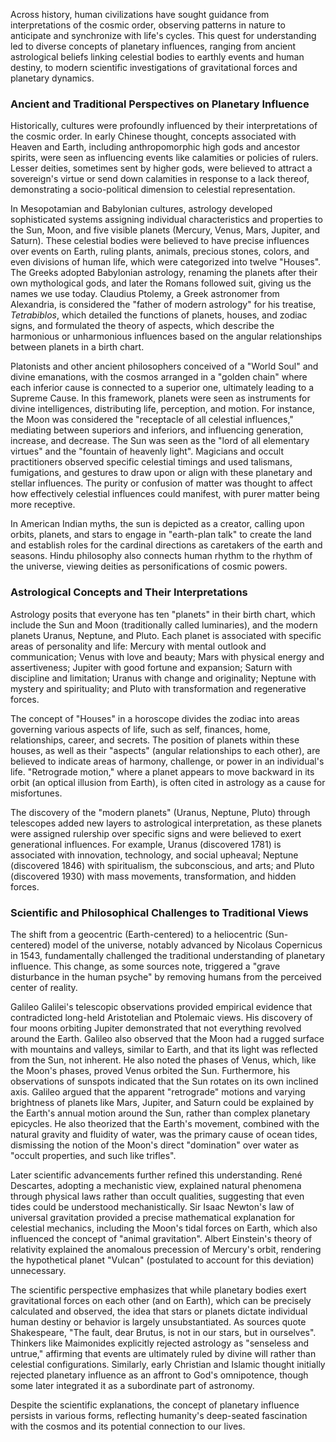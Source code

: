 Across history, human civilizations have sought guidance from interpretations of the cosmic order, observing patterns in nature to anticipate and synchronize with life's cycles. This quest for understanding led to diverse concepts of planetary influences, ranging from ancient astrological beliefs linking celestial bodies to earthly events and human destiny, to modern scientific investigations of gravitational forces and planetary dynamics.

### Ancient and Traditional Perspectives on Planetary Influence

Historically, cultures were profoundly influenced by their interpretations of the cosmic order. In early Chinese thought, concepts associated with Heaven and Earth, including anthropomorphic high gods and ancestor spirits, were seen as influencing events like calamities or policies of rulers. Lesser deities, sometimes sent by higher gods, were believed to attract a sovereign's virtue or send down calamities in response to a lack thereof, demonstrating a socio-political dimension to celestial representation.

In Mesopotamian and Babylonian cultures, astrology developed sophisticated systems assigning individual characteristics and properties to the Sun, Moon, and five visible planets (Mercury, Venus, Mars, Jupiter, and Saturn). These celestial bodies were believed to have precise influences over events on Earth, ruling plants, animals, precious stones, colors, and even divisions of human life, which were categorized into twelve "Houses". The Greeks adopted Babylonian astrology, renaming the planets after their own mythological gods, and later the Romans followed suit, giving us the names we use today. Claudius Ptolemy, a Greek astronomer from Alexandria, is considered the "father of modern astrology" for his treatise, _Tetrabiblos_, which detailed the functions of planets, houses, and zodiac signs, and formulated the theory of aspects, which describe the harmonious or unharmonious influences based on the angular relationships between planets in a birth chart.

Platonists and other ancient philosophers conceived of a "World Soul" and divine emanations, with the cosmos arranged in a "golden chain" where each inferior cause is connected to a superior one, ultimately leading to a Supreme Cause. In this framework, planets were seen as instruments for divine intelligences, distributing life, perception, and motion. For instance, the Moon was considered the "receptacle of all celestial influences," mediating between superiors and inferiors, and influencing generation, increase, and decrease. The Sun was seen as the "lord of all elementary virtues" and the "fountain of heavenly light". Magicians and occult practitioners observed specific celestial timings and used talismans, fumigations, and gestures to draw upon or align with these planetary and stellar influences. The purity or confusion of matter was thought to affect how effectively celestial influences could manifest, with purer matter being more receptive.

In American Indian myths, the sun is depicted as a creator, calling upon orbits, planets, and stars to engage in "earth-plan talk" to create the land and establish roles for the cardinal directions as caretakers of the earth and seasons. Hindu philosophy also connects human rhythm to the rhythm of the universe, viewing deities as personifications of cosmic powers.

### Astrological Concepts and Their Interpretations

Astrology posits that everyone has ten "planets" in their birth chart, which include the Sun and Moon (traditionally called luminaries), and the modern planets Uranus, Neptune, and Pluto. Each planet is associated with specific areas of personality and life: Mercury with mental outlook and communication; Venus with love and beauty; Mars with physical energy and assertiveness; Jupiter with good fortune and expansion; Saturn with discipline and limitation; Uranus with change and originality; Neptune with mystery and spirituality; and Pluto with transformation and regenerative forces.

The concept of "Houses" in a horoscope divides the zodiac into areas governing various aspects of life, such as self, finances, home, relationships, career, and secrets. The position of planets within these houses, as well as their "aspects" (angular relationships to each other), are believed to indicate areas of harmony, challenge, or power in an individual's life. "Retrograde motion," where a planet appears to move backward in its orbit (an optical illusion from Earth), is often cited in astrology as a cause for misfortunes.

The discovery of the "modern planets" (Uranus, Neptune, Pluto) through telescopes added new layers to astrological interpretation, as these planets were assigned rulership over specific signs and were believed to exert generational influences. For example, Uranus (discovered 1781) is associated with innovation, technology, and social upheaval; Neptune (discovered 1846) with spiritualism, the subconscious, and arts; and Pluto (discovered 1930) with mass movements, transformation, and hidden forces.

### Scientific and Philosophical Challenges to Traditional Views

The shift from a geocentric (Earth-centered) to a heliocentric (Sun-centered) model of the universe, notably advanced by Nicolaus Copernicus in 1543, fundamentally challenged the traditional understanding of planetary influence. This change, as some sources note, triggered a "grave disturbance in the human psyche" by removing humans from the perceived center of reality.

Galileo Galilei's telescopic observations provided empirical evidence that contradicted long-held Aristotelian and Ptolemaic views. His discovery of four moons orbiting Jupiter demonstrated that not everything revolved around the Earth. Galileo also observed that the Moon had a rugged surface with mountains and valleys, similar to Earth, and that its light was reflected from the Sun, not inherent. He also noted the phases of Venus, which, like the Moon's phases, proved Venus orbited the Sun. Furthermore, his observations of sunspots indicated that the Sun rotates on its own inclined axis. Galileo argued that the apparent "retrograde" motions and varying brightness of planets like Mars, Jupiter, and Saturn could be explained by the Earth's annual motion around the Sun, rather than complex planetary epicycles. He also theorized that the Earth's movement, combined with the natural gravity and fluidity of water, was the primary cause of ocean tides, dismissing the notion of the Moon's direct "domination" over water as "occult properties, and such like trifles".

Later scientific advancements further refined this understanding. René Descartes, adopting a mechanistic view, explained natural phenomena through physical laws rather than occult qualities, suggesting that even tides could be understood mechanistically. Sir Isaac Newton's law of universal gravitation provided a precise mathematical explanation for celestial mechanics, including the Moon's tidal forces on Earth, which also influenced the concept of "animal gravitation". Albert Einstein's theory of relativity explained the anomalous precession of Mercury's orbit, rendering the hypothetical planet "Vulcan" (postulated to account for this deviation) unnecessary.

The scientific perspective emphasizes that while planetary bodies exert gravitational forces on each other (and on Earth), which can be precisely calculated and observed, the idea that stars or planets dictate individual human destiny or behavior is largely unsubstantiated. As sources quote Shakespeare, "The fault, dear Brutus, is not in our stars, but in ourselves". Thinkers like Maimonides explicitly rejected astrology as "senseless and untrue," affirming that events are ultimately ruled by divine will rather than celestial configurations. Similarly, early Christian and Islamic thought initially rejected planetary influence as an affront to God's omnipotence, though some later integrated it as a subordinate part of astronomy.

Despite the scientific explanations, the concept of planetary influence persists in various forms, reflecting humanity's deep-seated fascination with the cosmos and its potential connection to our lives.